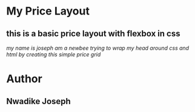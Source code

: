 # My Price Layout 

## this is a basic price layout with flexbox in css

_my name is joseph am a newbee trying to wrap my head around css and html by creating this simple price grid_

# Author 

## Nwadike Joseph